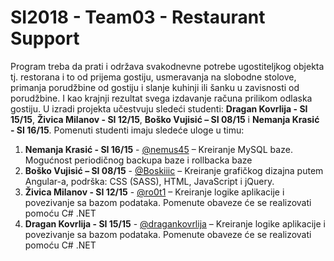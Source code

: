 # SI2018 - Team03 - Restaurant Support
Program treba da prati i održava svakodnevne potrebe ugostiteljkog objekta tj. restorana i to od prijema gostiju, usmeravanja na slobodne stolove, primanja porudžbine od gostiju i slanje kuhinji ili šanku u zavisnosti od porudžbine. I kao krajnji rezultat svega izdavanje računa prilikom odlaska gostiju. U izradi projekta učestvuju sledeći studenti: **Dragan Kovrlija - SI 15/15**, **Živica Milanov - SI 12/15**, **Boško Vujisić – SI 08/15** i **Nemanja Krasić - SI 16/15**. Pomenuti studenti imaju sledeće uloge u timu:
1. **Nemanja Krasić - SI 16/15** - [@nemus45](https://github.com/nemus45 "@nemus45")
  – Kreiranje MySQL baze. Mogućnost periodičnog backupa baze i rollbacka baze
2. **Boško Vujisić – SI 08/15** - [@Boskiiic](https://github.com/Boskiiic "@Boskiiic")  – Kreiranje grafičkog dizajna putem Angular-a, podrška: CSS (SASS), HTML, JavaScript i jQuery.
3. **Živica Milanov - SI 12/15** - [@ro0t1](https://github.com/ro0t1 "@ro0t1")  –  Kreiranje logike aplikacije i povezivanje sa bazom podataka. Pomenute obaveze će se realizovati pomoću C# .NET
4. **Dragan Kovrlija - SI 15/15** - [@dragankovrlija](https://github.com/dragankovrlija "@dragankovrlija") –  Kreiranje logike aplikacije i povezivanje sa bazom podataka. Pomenute obaveze će se realizovati pomoću C# .NET
